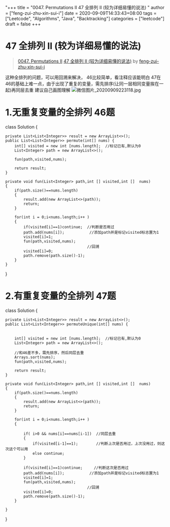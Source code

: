 "+++
title = "0047. Permutations II 47 全排列 Ⅱ (较为详细易懂的说法) "
author = ["feng-zui-zhu-xin-sui-i"]
date = 2020-09-09T14:33:43+08:00
tags = ["Leetcode", "Algorithms", "Java", "Backtracking"]
categories = ["leetcode"]
draft = false
+++

# 47 全排列 Ⅱ (较为详细易懂的说法)

> [0047. Permutations II](https://leetcode-cn.com/problems/permutations-ii/)
> [47 全排列 Ⅱ (较为详细易懂的说法)](https://leetcode-cn.com/problems/permutations-ii/solution/47-quan-pai-lie-ii-jiao-wei-xiang-xi-yi-dong-de-sh/) by [feng-zui-zhu-xin-sui-i](https://leetcode-cn.com/u/feng-zui-zhu-xin-sui-i/)

这种全排列的问题，可以用回溯来解决，
46比较简单，看注释应该能明白
47在46的基础上难一点，由于出现了重复的变量，需先排序(让同一层相同变量挨在一起)再同层去重
建议自己画图理解
![微信图片_20200909223118.jpg](https://pic.leetcode-cn.com/1599661889-pqdLkW-%E5%BE%AE%E4%BF%A1%E5%9B%BE%E7%89%87_20200909223118.jpg)

# **1.无重复变量的全排列** 46题


class Solution {

    private List<List<Integer>> result = new ArrayList<>();
    public List<List<Integer>> permute(int[] nums) {
        int[] visited = new int [nums.length];  //标记已有,默认为0
        List<Integer> path = new ArrayList<>();

        fun(path,visited,nums);

        return result;
    }

    private void fun(List<Integer> path,int [] visited,int []  nums)
    {
        if(path.size()==nums.length)
        {
            result.add(new ArrayList<>(path));
            return;
        }

        for(int i = 0;i<nums.length;i++ )
        {
            if(visited[i]==1)continue;  //判断是否用过
            path.add(nums[i]);           //添加path并是标记visited标志置为1
            visited[i]=1;
            fun(path,visited,nums);     
                                        //回溯
            visited[i]=0;
            path.remove(path.size()-1);
        }
    }
}


# **2.有重复变量的全排列**  47题

class Solution {

    
    private List<List<Integer>> result = new ArrayList<>();
    public List<List<Integer>> permuteUnique(int[] nums) {
        
    
        int[] visited = new int [nums.length];  //标记已有,默认为0
        List<Integer> path = new ArrayList<>();

        //和46差不多，需先排序，然后同层去重
        Arrays.sort(nums);
        fun(path,visited,nums);

        return result;
    }

    private void fun(List<Integer> path,int [] visited,int []  nums)
    {
        if(path.size()==nums.length)
        {
            result.add(new ArrayList<>(path));
            return;
        }

        for(int i = 0;i<nums.length;i++ )
        {

            if( i>0 && nums[i]==nums[i-1])  //同层去重
            {
                if(visited[i-1]==1);        //判断上次是否用过，上次没用过，则这次这个可以用
                else continue;
            }

            if(visited[i]==1)continue;     //判断这次是否用过
            path.add(nums[i]);           //添加path并是标记visited标志置为1
            visited[i]=1;
            fun(path,visited,nums);     
                                        //回溯
            visited[i]=0;
            path.remove(path.size()-1);
        }
    
    }
}